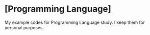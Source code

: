 # [Programming Language]
My example codes for Programming Language study. I keep them for personal purposes.
